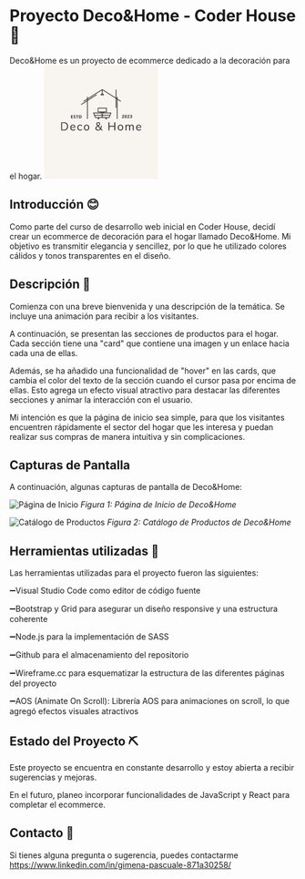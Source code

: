# Proyecto Deco&Home - Coder House🚀

Deco&Home es un proyecto de ecommerce dedicado a la decoración para el hogar.
![Logo](https://github.com/GimenaP92/Preentrega-Pascuale/blob/master/imagenes/img-index/logo.png)

## Introducción 😊

Como parte del curso de desarrollo web inicial en Coder House, decidí crear un ecommerce de decoración para el hogar llamado Deco&Home. Mi objetivo es transmitir elegancia y sencillez, por lo que he utilizado colores cálidos y tonos transparentes en el diseño.

## Descripción 🙌
Comienza con una breve bienvenida y una descripción de la temática. Se incluye una animación para recibir a los visitantes.

A continuación, se presentan las secciones de productos para el hogar. Cada sección tiene una "card" que contiene una imagen y un enlace hacia cada una de ellas.

Además, se ha añadido una funcionalidad de "hover" en las cards, que cambia el color del texto de la sección cuando el cursor pasa por encima de ellas. Esto agrega un efecto visual atractivo para destacar las diferentes secciones y animar la interacción con el usuario.

Mi intención es que la página de inicio sea simple, para que los visitantes encuentren rápidamente el sector del hogar que les interesa y puedan realizar sus compras de manera intuitiva y sin complicaciones.

## Capturas de Pantalla

A continuación, algunas capturas de pantalla de Deco&Home:

![Página de Inicio](https://mi-sitio-web.com/imagenes/captura1.png)
*Figura 1: Página de Inicio de Deco&Home*

![Catálogo de Productos](https://mi-sitio-web.com/imagenes/captura2.png)
*Figura 2: Catálogo de Productos de Deco&Home*

## Herramientas utilizadas 🔧
Las herramientas utilizadas para el proyecto fueron las siguientes:

➖Visual Studio Code como editor de código fuente

➖Bootstrap y Grid para asegurar un diseño responsive y una estructura coherente

➖Node.js para la implementación de SASS

➖Github para el almacenamiento del repositorio

➖Wireframe.cc para esquematizar la estructura de las diferentes páginas del proyecto

➖AOS (Animate On Scroll): Librería AOS para animaciones on scroll, lo que agregó efectos visuales atractivos

## Estado del Proyecto ⛏️
Este proyecto se encuentra en constante desarrollo y estoy abierta a recibir sugerencias y mejoras.

En el futuro, planeo incorporar funcionalidades de JavaScript y React para completar el ecommerce.

## Contacto 📒

Si tienes alguna pregunta o sugerencia, puedes contactarme  https://www.linkedin.com/in/gimena-pascuale-871a30258/ 
